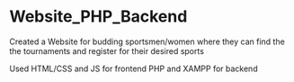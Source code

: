 # Website_PHP_Backend

Created a Website for budding sportsmen/women where they can find the the tournaments and register for their desired sports

Used HTML/CSS and JS for frontend 
     PHP and XAMPP for backend
